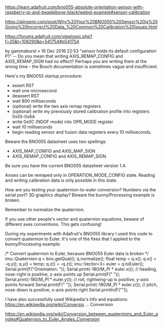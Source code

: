 

https://learn.adafruit.com/bno055-absolute-orientation-sensor-with-raspberry-pi-and-beaglebone-black/webgl-example#sensor-calibration



https://aiinsemi.com/post/Why%20Your%20BNO055%20Sensor%20is%20Giving%20Incorrect%20Data_%20Common%20Calibration%20Issues.html


https://forums.adafruit.com/viewtopic.php?f=25&t=108290&p=541754#p541754

by gammaburst » 16 Dec 2016 22:53
"sensor holds its default configuration P1" -- Do you mean that writing AXIS_REMAP_CONFIG and AXIS_REMAP_SIGN had no effect? Perhaps you are writing them at the wrong time - the Bosch documentation is sometimes vague and insufficient.

Here's my BNO055 startup procedure:
- assert RST
- wait one microsecond
- deassert RST
- wait 800 milliseconds
- (optional) write the two axis remap registers
- (optional) write my previously stored calibration profile into registers 0x55-0x6A
- write 0x0C (NDOF mode) into OPR_MODE register
- wait 10 milliseconds
- begin reading sensor and fusion data registers every 10 milliseconds.

Beware the BNO055 datasheet uses two spellings:
- AXIS_MAP_CONFIG and AXIS_MAP_SIGN
- AXIS_REMAP_CONFIG and AXIS_REMAP_SIGN.

Be sure you have the current BNO055 datasheet version 1.4.

Axises can be remaped only in OPERATION_MODE_CONFIG state.
Reading and writing calibration data is only possible in this state.


How are you testing your quaternion-to-euler conversion? Numbers via the serial port? 3D graphics display? Beware the bunny/Processing example is broken.

Remember to normalize the quaternion.

If you use other people's vector and quaternion equations, beware of different axes conventions. This gets confusing!

During my experiments with Adafruit's BNO055 library I used this code to convert quaternion to Euler. It's one of the fixes that I applied to the bunny/Processing example:

/* Convert quaternion to Euler, because BNO055 Euler data is broken */
  imu::Quaternion q = bno.getQuat();
  q.normalize();
  float temp = q.x();  q.x() = -q.y();  q.y() = temp;
  q.z() = -q.z();
  imu::Vector<3> euler = q.toEuler();
  Serial.print(F("Orientation: "));
  Serial.print(-180/M_PI * euler.x());  // heading, nose-right is positive, z-axis points up
  Serial.print(F(" "));
  Serial.print(-180/M_PI * euler.y());  // roll, rightwing-up is positive, y-axis points forward
  Serial.print(F(" "));
  Serial.print(-180/M_PI * euler.z());  // pitch, nose-down is positive, x-axis points right
  Serial.println(F(""));

I have also successfully used Wikipedia's info and equations:
https://en.wikipedia.org/wiki/Conversio ... Conversion

https://en.wikipedia.org/wiki/Conversion_between_quaternions_and_Euler_angles#Quaternion_to_Euler_Angles_Conversion

